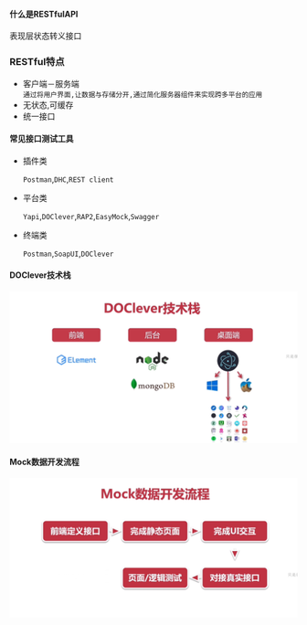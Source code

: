 #### 什么是RESTfulAPI
表现层状态转义接口

### RESTful特点
+ 客户端－服务端        
    `通过将用户界面,让数据与存储分开,通过简化服务器组件来实现跨多平台的应用`
+ 无状态,可缓存
+ 统一接口
#### 常见接口测试工具
+ 插件类

    `Postman`,`DHC`,`REST client`
+ 平台类

    `Yapi`,`DOClever`,`RAP2`,`EasyMock`,`Swagger`
+ 终端类

    `Postman`,`SoapUI`,`DOClever`
    
#### DOClever技术栈
![](img/DOClever技术栈.png)


#### Mock数据开发流程
![](img/Mock.png)
